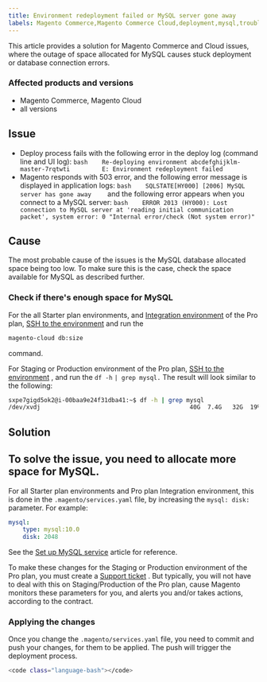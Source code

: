 ```yaml
---
title: Environment redeployment failed or MySQL server gone away
labels: Magento Commerce,Magento Commerce Cloud,deployment,mysql,troubleshooting
---
```


This article provides a solution for Magento Commerce and Cloud issues, where the outage of space allocated for MySQL causes stuck deployment or database connection errors.

### Affected products and versions

* Magento Commerce, Magento Cloud
* all versions

## Issue

* Deploy process fails with the following error in the deploy log (command line and UI log):    ```bash    Re-deploying environment abcdefghijklm-master-7rqtwti         E: Environment redeployment failed    ```    
* Magento responds with 503 error, and the following error message is displayed in application logs:    ```bash    SQLSTATE[HY000] [2006] MySQL server has gone away    ```    and the following error appears when you connect to a MySQL server:    ```bash    ERROR 2013 (HY000): Lost connection to MySQL server at 'reading initial communication packet', system error: 0 "Internal error/check (Not system error)"    ```    

## Cause

The most probable cause of the issues is the MySQL database allocated space being too low. To make sure this is the case, check the space available for MySQL as described further.

### Check if there's enough space for MySQL

For the all Starter plan environments, and [Integration environment](https://support.magento.com/hc/en-us/articles/360043032152-Integration-Environment-enhancement-request-Pro-and-Starter) of the Pro plan, [SSH to the environment](https://devdocs.magento.com/guides/v2.2/cloud/env/environments-ssh.html#ssh) and run the

```bash
magento-cloud db:size
```

command.

For Staging or Production environment of the Pro plan, [SSH to the environment](https://devdocs.magento.com/guides/v2.2/cloud/env/environments-ssh.html#ssh) ,  and run the `df -h`   `| grep mysql.` The result will look similar to the following:

```bash
sxpe7gigd5ok2@i-00baa9e24f31dba41:~$ df -h | grep mysql
/dev/xvdj                                          40G  7.4G   32G  19% /data/mysql
```

## Solution

## To solve the issue, you need to allocate more space for MySQL.

For all Starter plan environments and Pro plan Integration environment, this is done in the `.magento/services.yaml` file, by increasing the `mysql: disk:` parameter. For example:

```yaml
mysql:
    type: mysql:10.0
    disk: 2048
```

See the [Set up MySQL service](https://devdocs.magento.com/guides/v2.3/cloud/project/project-conf-files_services-mysql.html) article for reference.

To make these changes for the Staging or Production environment of the Pro plan, you must create a [Support ticket](http://support.magento.com/) . But typically, you will not have to deal with this on Staging/Production of the Pro plan, cause Magento monitors these parameters for you, and alerts you and/or takes actions, according to the contract.

### Applying the changes

Once you change the `.magento/services.yaml` file, you need to commit and push your changes, for them to be applied. The push will trigger the deployment process.

```bash
<code class="language-bash"></code>
```

 